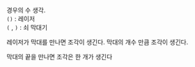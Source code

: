 경우의 수 생각.   
`()` : 레이저   
`(`  , `)` : 쇠 막대기

레이저가 막대를 만나면 조각이 생긴다. 막대의 개수 만큼 조각이 생긴다.

막대의 끝을 만나면 조각은 한 개가 생긴다


